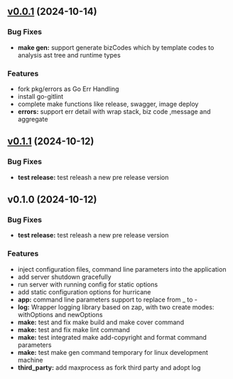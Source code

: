 
<a name="v0.0.1"></a>
## [v0.0.1](https://github.com/Ryan-eng-del/hurricane.git/compare/v0.1.1...v0.0.1) (2024-10-14)

### Bug Fixes

* **make gen:** support generate  bizCodes which by template codes to analysis ast tree and runtime types

### Features

* fork pkg/errors as Go Err Handling
* install go-gitlint
* complete make functions like release, swagger, image deploy
* **errors:**  support err detail with wrap stack, biz code ,message  and aggregate


<a name="v0.1.1"></a>
## [v0.1.1](https://github.com/Ryan-eng-del/hurricane.git/compare/v0.1.0...v0.1.1) (2024-10-12)

### Bug Fixes

* **test release:** test releash a new pre release version


<a name="v0.1.0"></a>
## v0.1.0 (2024-10-12)

### Bug Fixes

* **test release:** test releash a new pre release version

### Features

* inject configuration files, command line parameters into the application
* add server shutdown gracefully
* run server with running config for static options
* add static configuration options for hurricane
* **app:** command line parameters support to replace from _ to -
* **log:** Wrapper logging library based on zap, with two create modes: withOptions and newOptions
* **make:** test and fix make build and make cover command
* **make:** test and fix make lint command
* **make:** test integrated make add-copyright and format command parameters
* **make:** test make gen command temporary for linux development machine
* **third_party:** add maxprocess as fork third party and adopt log

